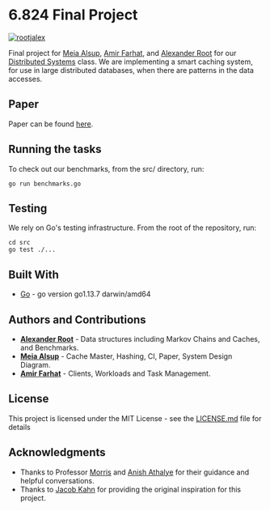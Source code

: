 # 6.824 Final Project

[![rootjalex](https://circleci.com/gh/rootjalex/smart-cache.svg?style=shield)](https://app.circleci.com/pipelines/github/rootjalex/smart-cache)

Final project for [Meia Alsup](https://www.linkedin.com/in/meiaalsup/), [Amir Farhat](https://github.com/amirfarhat), and [Alexander Root](https://rootjalex.github.io) for our [Distributed Systems](https://pdos.csail.mit.edu/6.824/) class. We are implementing a smart caching system, for use in large distributed databases, when there are patterns in the data accesses.

## Paper
Paper can be found [here](6_824_Final_Paper.pdf).

## Running the tasks


To check out our benchmarks, from the src/ directory, run:

```
go run benchmarks.go
```

## Testing
We rely on Go's testing infrastructure. From the root of the repository, run:

```
cd src
go test ./...
```


## Built With

* [Go](https://golang.org) - go version go1.13.7 darwin/amd64

## Authors and Contributions

* [**Alexander Root**](https://rootjalex.github.io) - Data structures including
  Markov Chains and Caches, and Benchmarks.
* [**Meia Alsup**](https://meiaalsup.github.io) - Cache Master, Hashing, CI, Paper, System Design Diagram.
* [**Amir Farhat**](https://github.com/amirfarhat) - Clients, Workloads and Task Management.

## License

This project is licensed under the MIT License - see the [LICENSE.md](LICENSE.md) file for details

## Acknowledgments

* Thanks to Professor [Morris](https://pdos.csail.mit.edu/~rtm/) and [Anish Athalye](https://www.anish.io) for their guidance and helpful conversations.
* Thanks to [Jacob Kahn](https://jacobkahn.me) for providing the original inspiration for this project.
